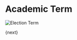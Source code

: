 # Academic Term

<img class="screenshot" alt="Election Term" src="{{url_prefix}}/assets/img/setup/academic-term.png">


{next}